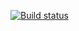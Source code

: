 [![Build status](https://ci.appveyor.com/api/projects/status/pkhs38qqyovkrpks?svg=true)](https://ci.appveyor.com/project/APakaeva/putterns2)
